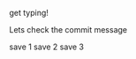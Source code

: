 get typing!

Lets check the commit message

save 1
save 2
save 3
<!--stackedit_data:
eyJoaXN0b3J5IjpbMjA3ODgzNjc4MiwtMTM5ODczOTYzMiw1Nj
U2NjUyOTcsMjA5MTA0NDg2N119
-->